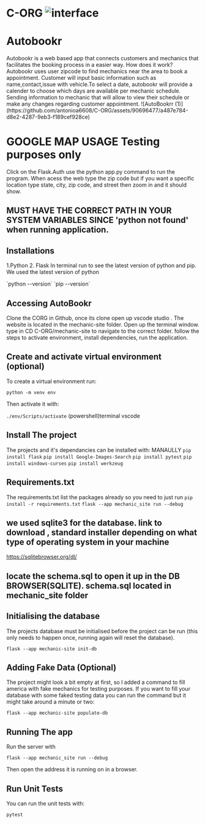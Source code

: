 # C-ORG ![interface](https://github.com/antonioa6608/C-ORG/assets/90696477/655fb716-7db8-4e6d-ab8f-2acbf5603f32)


<h1>Autobookr</h1>
<p> Autobookr is a web based app that connects customers and mechanics that facilitates the booking process in a easier way. How does it work?
Autobookr uses user zipcode to find mechanics near the area to book a appointment. Customer will input basic information such as name,contact,issue with vehicle.To select a date, autobookr will provide a calender to choose which days are available per mechanic schedule. Sending information to mechanic that will allow to view their schedule or make any changes regarding customer appointment.
![AutoBookrr (1)](https://github.com/antonioa6608/C-ORG/assets/90696477/a487e784-d8e2-4287-9eb3-f189cef928ce)

</p>
<h1> GOOGLE MAP USAGE Testing purposes only </h1>
<p> Click on the Flask.Auth use the python app.py command to run the program. When acess the web type the zip code but if you want a specific location type state, city, zip code, and 
street then zoom in and it should show.  </p>

## MUST HAVE THE CORRECT PATH IN YOUR SYSTEM VARIABLES SINCE 'python not found' when running application. 

## Installations
<p> 1.Python
2. Flask
In terminal run to see the latest version of python and pip. We used the latest version of python </p>
`python --version`
`pip --version`

## Accessing AutoBookr 
<p>Clone the CORG in Github, once its clone open up vscode studio .  The website is located in the mechanic-site folder. Open up the terminal window. type in CD C-ORG/mechanic-site to navigate to the correct folder. follow the steps to activate environment, install dependencies, run the application. 
</p>


## Create and activate virtual environment (optional)

To create a virtual environment run:

    python -m venv env

Then activate it with:


`./env/Scripts/activate`    (powershell)terminal vscode 



## Install The project

The projects and it's dependancies can be installed with: MANAULLY 
`pip install flask`
`pip install Google-Images-Search`
`pip install pytest`
`pip install windows-curses`
`pip install werkzeug`


## Requirements.txt 
The requirements.txt list the packages already so you need to just run 
`pip install -r requirements.txt` 
`flask --app mechanic_site run --debug` 

## we used sqlite3 for the database. link to download , standard installer depending on what type of operating system in your machine 
https://sqlitebrowser.org/dl/
## locate the schema.sql to open it up in the DB BROWSER(SQLITE). schema.sql located in mechanic_site folder

## Initialising the database

The projects database must be initialised before the project can be run (this only needs to happen once, running again will reset the database).

    flask --app mechanic-site init-db 

## Adding Fake Data (Optional)

The project might look a bit empty at first, so I added a command to fill america with fake mechanics for testing purposes. If you want to fill your database with some faked testing data you can run the command but it might take around a minute or two:

    flask --app mechanic-site populate-db
    
## Running The app

Run the server with

    flask --app mechanic_site run --debug

Then open the address it is running on in a browser.

## Run Unit Tests

You can run the unit tests with:

`pytest`






